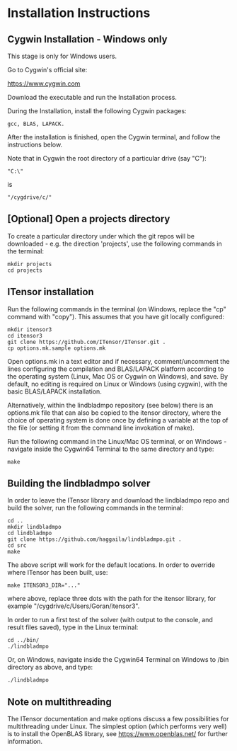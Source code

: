 # Installation Instructions

## Cygwin Installation - Windows only

This stage is only for Windows users.

Go to Cygwin's official site:

https://www.cygwin.com

Download the executable and run the Installation process.

During the Installation, install the following Cygwin packages:

    gcc, BLAS, LAPACK.

After the installation is finished, open the Cygwin terminal, and follow the instructions below.

Note that in Cygwin the root directory of a particular drive (say "C"): 

    "C:\" 
is

    "/cygdrive/c/"

## [Optional] Open a projects directory

To create a particular directory under which the git repos will be downloaded - e.g. the direction 'projects', use the following commands in the terminal:

    mkdir projects
    cd projects

## ITensor installation

Run the following commands in the terminal (on Windows, replace the "cp" command with "copy"). This assumes that you have git locally configured:

    mkdir itensor3
    cd itensor3
    git clone https://github.com/ITensor/ITensor.git .
    cp options.mk.sample options.mk

Open options.mk in a text editor and if necessary, comment/uncomment the lines configuring the compilation and BLAS/LAPACK platform according to the operating system (Linux, Mac OS or Cygwin on Windows), and save. By default, no editing is required on Linux or Windows (using cygwin), with the basic BLAS/LAPACK installation.

Alternatively, within the lindbladmpo repository (see below) there is an options.mk file that can also be copied to the itensor directory, where the choice of operating system is done once by defining a variable at the top of the file (or setting it from the command line invokation of make).

Run the following command in the Linux/Mac OS terminal, or on Windows - navigate inside the Cygwin64 Terminal to the same directory and type:

    make

## Building the lindbladmpo solver

In order to leave the ITensor library and download the lindbladmpo repo and build the solver, run the following commands in the terminal:

    cd ..
    mkdir lindbladmpo
    cd lindbladmpo
    git clone https://github.com/haggaila/lindbladmpo.git .
    cd src
    make

The above script will work for the default locations. In order to override where ITensor has been built, use:

    make ITENSOR3_DIR="..."

where above, replace three dots with the path for the itensor library, for example "/cygdrive/c/Users/Goran/itensor3".

In order to run a first test of the solver (with output to the console, and result files saved), type in the Linux terminal:

    cd ../bin/
    ./lindbladmpo

Or, on Windows, navigate inside the Cygwin64 Terminal on Windows to /bin directory as above, and type:

    ./lindbladmpo

## Note on multithreading

The ITensor documentation and make options discuss a few possibilities for multithreading under Linux. The simplest option (which performs very well) is to install the OpenBLAS library, see https://www.openblas.net/ for further information.
